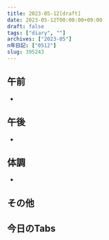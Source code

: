 ```yaml
---
title: 2023-05-12[draft]
date: 2023-05-12T00:00:00+09:00
draft: false
tags: ["diary", ""]
archives: ["2023-05"]
n年日記: ["0512"]
slug: 395243
---
```

## 午前
- 
## 午後
- 
## 体調
- 
## その他
## 今日のTabs